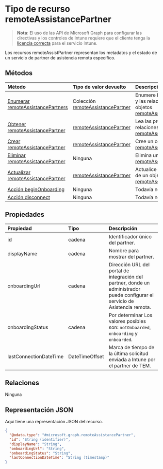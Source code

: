 # <a name="remoteassistancepartner-resource-type"></a>Tipo de recurso remoteAssistancePartner

> **Nota:** El uso de las API de Microsoft Graph para configurar las directivas y los controles de Intune requiere que el cliente tenga la [licencia correcta](https://go.microsoft.com/fwlink/?linkid=839381) para el servicio Intune.

Los recursos remoteAssistPartner representan los metadatos y el estado de un servicio de partner de asistencia remota específico.
## <a name="methods"></a>Métodos
|Método|Tipo de valor devuelto|Descripción|
|:---|:---|:---|
|[Enumerar remoteAssistancePartners](../api/intune_remoteassistance_remoteassistancepartner_list.md)|Colección [remoteAssistancePartner](../resources/intune_remoteassistance_remoteassistancepartner.md)|Enumere las propiedades y las relaciones de los objetos [remoteAssistancePartner](../resources/intune_remoteassistance_remoteassistancepartner.md).|
|[Obtener remoteAssistancePartner](../api/intune_remoteassistance_remoteassistancepartner_get.md)|[remoteAssistancePartner](../resources/intune_remoteassistance_remoteassistancepartner.md)|Lea las propiedades y las relaciones del objeto [remoteAssistancePartner](../resources/intune_remoteassistance_remoteassistancepartner.md).|
|[Crear remoteAssistancePartner](../api/intune_remoteassistance_remoteassistancepartner_create.md)|[remoteAssistancePartner](../resources/intune_remoteassistance_remoteassistancepartner.md)|Cree un objeto [remoteAssistancePartner](../resources/intune_remoteassistance_remoteassistancepartner.md).|
|[Eliminar remoteAssistancePartner](../api/intune_remoteassistance_remoteassistancepartner_delete.md)|Ninguna|Elimina un [remoteAssistancePartner](../resources/intune_remoteassistance_remoteassistancepartner.md).|
|[Actualizar remoteAssistancePartner](../api/intune_remoteassistance_remoteassistancepartner_update.md)|[remoteAssistancePartner](../resources/intune_remoteassistance_remoteassistancepartner.md)|Actualice las propiedades de un objeto [remoteAssistancePartner](../resources/intune_remoteassistance_remoteassistancepartner.md).|
|[Acción beginOnboarding](../api/intune_remoteassistance_remoteassistancepartner_beginonboarding.md)|Ninguna|Todavía no documentado|
|[Acción disconnect](../api/intune_remoteassistance_remoteassistancepartner_disconnect.md)|Ninguna|Todavía no documentado|

## <a name="properties"></a>Propiedades
|Propiedad|Tipo|Descripción|
|:---|:---|:---|
|id|cadena|Identificador único del partner.|
|displayName|cadena|Nombre para mostrar del partner.|
|onboardingUrl|cadena|Dirección URL del portal de integración del partner, donde un administrador puede configurar el servicio de Asistencia remota.|
|onboardingStatus|cadena|Por determinar Los valores posibles son: `notOnboarded`, `onboarding` y `onboarded`.|
|lastConnectionDateTime|DateTimeOffset|Marca de tiempo de la última solicitud enviada a Intune por el partner de TEM.|

## <a name="relationships"></a>Relaciones
Ninguna
## <a name="json-representation"></a>Representación JSON
Aquí tiene una representación JSON del recurso.
<!-- {
  "blockType": "resource",
  "keyProperty": "id",
  "@odata.type": "microsoft.graph.remoteAssistancePartner"
}
-->
``` json
{
  "@odata.type": "#microsoft.graph.remoteAssistancePartner",
  "id": "String (identifier)",
  "displayName": "String",
  "onboardingUrl": "String",
  "onboardingStatus": "String",
  "lastConnectionDateTime": "String (timestamp)"
}
```



